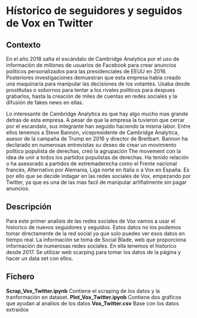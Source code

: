 # Hístorico de seguidores y seguidos de Vox en Twitter

## Contexto
En el año 2018 salta el escándalo de Cambridge Analytica por el uso de información de millones de usuarios de Facebook para crear anuncios políticos personalizados para las presidenciales de EEUU en 2016. Posteriores investigaciones demuestran que esta empresa había creado una maquinaria para manipular las decisiones de los votantes. Usaba desde prostitutas o sobornos para tentar a los rivales politicos para despues grabarlos, hasta la creación de miles de cuentas en redes sociales y la difusión de fakes news en ellas.

Lo interesante de Cambridge Analytica es que hay algo mucho mas grande detras de esta empresa. A pesar de que la empresa la tuvieron que cerrar por el escandalo, sus integrante han seguido haciendo la misma labor. Entre ellos tenemos a Steve Bannon, vicepresidente de Cambridge Analytica, asesor de la campaña de Trump en 2016 y director de Breitbart. Bannon ha declarado en numerosas entrevistas su deseo de crear un movimiento político populista de derechas, creó la agrupación The movement con la idea de unir a todos los partidos populistas de derechas. Ha tenido relación o ha asesorado a partidos de extremaderecha como el Frente nacional francés, Alternativo por Alemania, Liga norte en Italia o a Vox en España.
Es por ello que se decide indagar en las redes sociales de Vox, empezando por Twitter, ya que es una de las mas facil de manipular artifialmente sin pagar anuncios.

## Descripción
Para este primer analisis de las redes sociales de Vox vamos a usar el historico de nuevos seguidores y seguidos. Estos datos no los podemos tomar directamente de la red social ya que solo puedes ver esos datos en tiempo real. La información se toma de Social Blade, web que proporciona información de numerosas redes sociales. En ella tenemos el historico desde 2017. Se utilizar web scarping para tomar los datos de la página y hacer un data set con ellos.

## Fichero
**Scrap_Vox_Twitter.ipynb** Contiene el scraping de los datos y la tranformación en dataset.
**Plot_Vox_Twitter.ipynb** Contiene dos gráficos que ayudan al analisis de los datos
**Vox_Twitter.csv** Base con los datos extraidos
